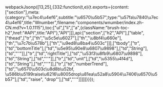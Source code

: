 webpackJsonp([13,25],{332:function(t,e){t.exports={content:["section"],meta:{category:"\u7ec4\u4ef6",subtitle:"\u6570\u5b57",type:"\u57fa\u7840\u7ec4\u4ef6",title:"Wnumber",filename:"components/wnumber/index.zh-CN.md?v=1.0.1115"},toc:["ul",["li",["a",{className:"brush-toc-h2",href:"#API",title:"API"},"API"]]],api:["section",["h2","API"],["table",["thead",["tr",["th","\u5c5e\u6027"],["th","\u8bf4\u660e"],["th","\u7c7b\u578b"],["th","\u9ed8\u8ba4\u503c"]]],["tbody",["tr",["td","bottomTitle"],["td","\u5e95\u90e8\u6807\u9898"],["td","String"],["td","''"]],["tr",["td","rightTitle"],["td","\u53f3\u8fb9\u6807\u9898"],["td","String"],["td","''"]],["tr",["td","unit"],["td","\u5355\u4f4d"],["td","String"],["td","''"]],["tr",["td","numberTrend"],["td","\u6570\u503c\u8d8b\u52bf, \u586b\u5199raise\u6216\u8005drop\u81ea\u52a8\u5904\u7406\u6570\u5b57"],["td",'"raise", "drop"'],["td","''"]]]]]}}});